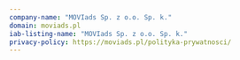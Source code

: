 ```yaml
---
company-name: "MOVIads Sp. z o.o. Sp. k."
domain: moviads.pl
iab-listing-name: "MOVIads Sp. z o.o. Sp. k."
privacy-policy: https://moviads.pl/polityka-prywatnosci/
---
```


